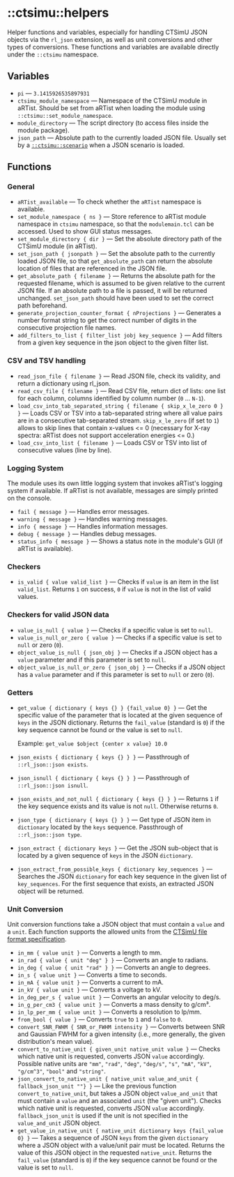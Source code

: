 # ::ctsimu::helpers
Helper functions and variables, especially for handling CTSimU JSON objects via the `rl_json` extension, as well as unit conversions and other types of conversions. These functions and variables are available directly under the `::ctsimu` namespace.

## Variables

* `pi` — `3.1415926535897931`
* `ctsimu_module_namespace` — Namespace of the CTSimU module in aRTist. Should be set from aRTist when loading the module using `::ctsimu::set_module_namespace`.
* `module_directory` — The script directory (to access files inside the module package).
* `json_path` — Absolute path to the currently loaded JSON file. Usually set by a [`::ctsimu::scenario`](scenario.md) when a JSON scenario is loaded.

## Functions

### General

* `aRTist_available` — To check whether the `aRTist` namespace is available.
* `set_module_namespace { ns }` — Store reference to aRTist module namespace in `ctsimu` namespace, so that the `modulemain.tcl` can be accessed. Used to show GUI status messages.
* `set_module_directory { dir }` — Set the absolute directory path of the CTSimU module (in aRTist).
* `set_json_path { jsonpath }` — Set the absolute path to the currently loaded JSON file, so that `get_absolute_path` can return the absolute location of files that are referenced in the JSON file.
* `get_absolute_path { filename }` — Returns the absolute path for the requested filename, which is assumed to be given relative to the current JSON file. If an absolute path to a file is passed, it will be returned unchanged. `set_json_path` should have been used to set the correct path beforehand.
* `generate_projection_counter_format { nProjections }` — Generates a number format string to get the correct number of digits in the consecutive projection file names.
* `add_filters_to_list { filter_list jobj key_sequence }` — Add filters from a given key sequence in the json object to the given filter list.

### CSV and TSV handling

* `read_json_file { filename }` — Read JSON file, check its validity, and return a dictionary using rl_json.
* `read_csv_file { filename }` — Read CSV file, return dict of lists: one list for each column, columns identified by column number (`0` ... `N-1`).
* `load_csv_into_tab_separated_string { filename { skip_x_le_zero 0 } }` — Loads CSV or TSV into a tab-separated string where all value pairs are in a consecutive tab-separated stream. `skip_x_le_zero` (if set to `1`) allows to skip lines that contain x-values <= 0 (necessary for X-ray spectra: aRTist does not support acceleration energies <= 0.)
* `load_csv_into_list { filename }` — Loads CSV or TSV into list of consecutive values (line by line).

### Logging System
The module uses its own little logging system that invokes aRTist's logging system if available. If aRTist is not available, messages are simply printed on the console.

* `fail { message }` — Handles error messages.
* `warning { message }` — Handles warning messages.
* `info { message }` — Handles information messages.
* `debug { message }` — Handles debug messages.
* `status_info { message }` — Shows a status note in the module's GUI (if aRTist is available).

### Checkers

* `is_valid { value valid_list }` — Checks if `value` is an item in the list `valid_list`. Returns `1` on success, `0` if `value` is not in the list of valid values.

### Checkers for valid JSON data

* `value_is_null { value }` — Checks if a specific value is set to `null`.
* `value_is_null_or_zero { value }` — Checks if a specific value is set to `null` or zero (`0`).
* `object_value_is_null { json_obj }` — Checks if a JSON object has a `value` parameter and if this parameter is set to `null`.
* `object_value_is_null_or_zero { json_obj }` — Checks if a JSON object has a `value` parameter and if this parameter is set to `null` or zero (`0`).

### Getters

* `get_value { dictionary { keys {} } {fail_value 0} }` — Get the specific value of the parameter that is located at the given sequence of `keys` in the JSON dictionary. Returns the `fail_value` (standard is `0`) if the key sequence cannot be found or the value is set to `null`.

    Example: `get_value $object {center x value} 10.0`
* `json_exists { dictionary { keys {} } }` — Passthrough of `::rl_json::json exists`.
* `json_isnull { dictionary { keys {} } }` — Passthrough of `::rl_json::json isnull`.
* `json_exists_and_not_null { dictionary { keys {} } }` — Returns `1` if the key sequence exists and its value is not `null`. Otherwise returns `0`.
* `json_type { dictionary { keys {} } }` — Get type of JSON item in `dictionary` located by the `keys` sequence. Passthrough of `::rl_json::json type`.
* `json_extract { dictionary keys }` — Get the JSON sub-object that is located by a given sequence of `keys` in the JSON `dictionary`.
* `json_extract_from_possible_keys { dictionary key_sequences }` — Searches the JSON `dictionary` for each key sequence in the given list of `key_sequences`. For the first sequence that exists, an extracted JSON object will be returned.

### Unit Conversion

Unit conversion functions take a JSON object that must contain a `value` and a `unit`. Each function supports the allowed units from the [CTSimU file format specification](https://bamresearch.github.io/ctsimu-scenarios).

* `in_mm { value unit }` — Converts a length to mm.
* `in_rad { value { unit "deg" } }` — Converts an angle to radians.
* `in_deg { value { unit "rad" } }` — Converts an angle to degrees.
* `in_s { value unit }` — Converts a time to seconds.
* `in_mA { value unit }` — Converts a current to mA.
* `in_kV { value unit }` — Converts a voltage to kV.
* `in_deg_per_s { value unit }` — Converts an angular velocity to deg/s.
* `in_g_per_cm3 { value unit }` — Converts a mass density to g/cm³.
* `in_lp_per_mm { value unit }` — Converts a resolution to lp/mm.
* `from_bool { value }` — Converts `true` to `1` and `false` to `0`.
* `convert_SNR_FWHM { SNR_or_FWHM intensity }` — Converts between SNR and Gaussian FWHM for a given intensity (i.e., more generally, the given distribution's mean value).
* `convert_to_native_unit { given_unit native_unit value }` — Checks which native unit is requested, converts JSON `value` accordingly. Possible native units are `"mm"`, `"rad"`, `"deg"`, `"deg/s"`, `"s"`, `"mA"`, `"kV"`, `"g/cm^3"`, `"bool"` and `"string"`.
* `json_convert_to_native_unit { native_unit value_and_unit { fallback_json_unit ""} }` — Like the previous function `convert_to_native_unit`, but takes a JSON object `value_and_unit` that must contain a `value` and an associated `unit` (the "given unit"). Checks which native unit is requested, converts JSON `value` accordingly. `fallback_json_unit` is used if the unit is not specified in the `value_and_unit` JSON object.
* `get_value_in_native_unit { native_unit dictionary keys {fail_value 0} }` — Takes a sequence of JSON `keys` from the given `dictionary` where a JSON object with a value/unit pair must be located. Returns the value of this JSON object in the requested `native_unit`. Returns the `fail_value` (standard is `0`) if the key sequence cannot be found or the value is set to `null`.